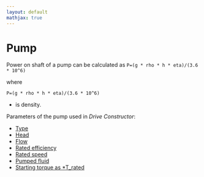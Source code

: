 ```yaml
---
layout: default
mathjax: true
---
```

# Pump

Power on shaft of a pump can be calculated as
`
	P=(g * rho * h * eta)/(3.6 * 10^6)
`

where

`
	P=(g * rho * h * eta)/(3.6 * 10^6)
`
- is density.

Parameters of the pump used in *Drive Constructor*:

* [Type](type.html)
* [Head](head.html)
* [Flow](flow.html)
* [Rated efficiency](ratedEfficiency.html)
* [Rated speed](ratedSpeed.html)
* [Pumped fluid](fluidDensity.html)
* [Starting torque as *T_rated](startingTorque.html)
